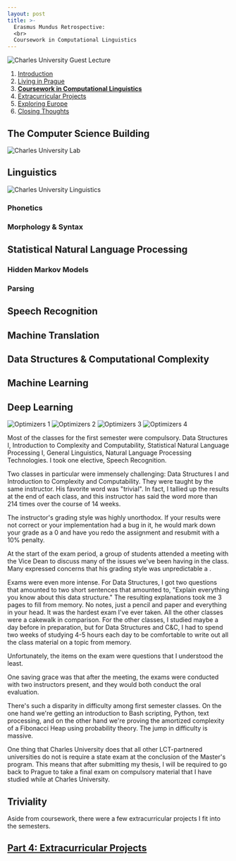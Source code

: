```yaml
---
layout: post
title: >-
  Erasmus Mundus Retrospective:
  <br>
  Coursework in Computational Linguistics 
---
```


![Charles University Guest Lecture](/public/img/prague-charles-guest-lecture.jpg "A guest lecturer at Charles University")

1. [Introduction](/erasmus-mundus)
1. [Living in Prague](/erasmus-living-in-prague)
1. **[Coursework in Computational Linguistics](/erasmus-coursework-in-computational-linguistics)**
1. [Extracurricular Projects](/erasmus-extracurricular-projects)
1. [Exploring Europe](/erasmus-exploring-europe)
1. [Closing Thoughts](/erasmus-mundus-conclusion)

## The Computer Science Building

![Charles University Lab](/public/img/prague-charles-lab.jpg "The lab inside the CS building")

## Linguistics

![Charles University Linguistics](/public/img/prague-charles-lecture.jpg "A linguistics lecture")

### Phonetics

### Morphology & Syntax

## Statistical Natural Language Processing

### Hidden Markov Models

### Parsing

## Speech Recognition

## Machine Translation

## Data Structures & Computational Complexity

## Machine Learning

## Deep Learning

![Optimizers 1](/public/img/optimizers-1.gif)
![Optimizers 2](/public/img/optimizers-2.gif)
![Optimizers 3](/public/img/optimizers-3.gif)
![Optimizers 4](/public/img/optimizers-4.gif)

Most of the classes for the first semester were compulsory. Data Structures I, Introduction to Complexity and Computability, Statistical Natural Language Processing I, General Linguistics, Natural Language Processing Technologies. I took one elective, Speech Recognition.

Two classes in particular were immensely challenging: Data Structures I and Introduction to Complexity and Computability. They were taught by the same instructor. His favorite word was "trivial". In fact, I tallied up the results at the end of each class, and this instructor has said the word more than 214 times over the course of 14 weeks.

The instructor's grading style was highly unorthodox. If your results were not correct or your implementation had a bug in it, he would mark down your grade as a 0 and have you redo the assignment and resubmit with a 10% penalty.

At the start of the exam period, a group of students attended a meeting with the Vice Dean to discuss many of the issues we've been having in the class. Many expressed concerns that his grading style was unpredictable a .

Exams were even more intense. For Data Structures, I got two questions that amounted to two short sentences that amounted to, "Explain everything you know about this data structure." The resulting explanations took me 3 pages to fill from memory. No notes, just a pencil and paper and everything in your head. It was the hardest exam I've ever taken. All the other classes were a cakewalk in comparison. For the other classes, I studied maybe a day before in preparation, but for Data Structures and C&C, I had to spend two weeks of studying 4-5 hours each day to be comfortable to write out all the class material on a topic from memory.

Unfortunately, the items on the exam were questions that I understood the least.

One saving grace was that after the meeting, the exams were conducted with two instructors present, and they would both conduct the oral evaluation.

There's such a disparity in difficulty among first semester classes. On the one hand we're getting an introduction to Bash scripting, Python, text processing, and on the other hand we're proving the amortized complexity of a Fibonacci Heap using probability theory. The jump in difficulty is massive.

One thing that Charles University does that all other LCT-partnered universities do not is require a state exam at the conclusion of the Master's program. This means that after submitting my thesis, I will be required to go back to Prague to take a final exam on compulsory material that I have studied while at Charles University.

## Triviality


Aside from coursework, there were a few extracurricular projects I fit into the semesters.

## [Part 4: Extracurricular Projects](/erasmus-extracurricular-projects)
